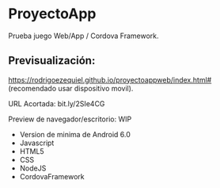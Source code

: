 # ProyectoApp

Prueba juego Web/App  / Cordova Framework.

## Previsualización:

https://rodrigoezequiel.github.io/proyectoappweb/index.html#  (recomendado usar dispositivo movil).

URL Acortada: bit.ly/2SIe4CG 

Preview de navegador/escritorio: WIP

* Version de minima de Android 6.0
* Javascript
* HTML5
* CSS
* NodeJS
* CordovaFramework
